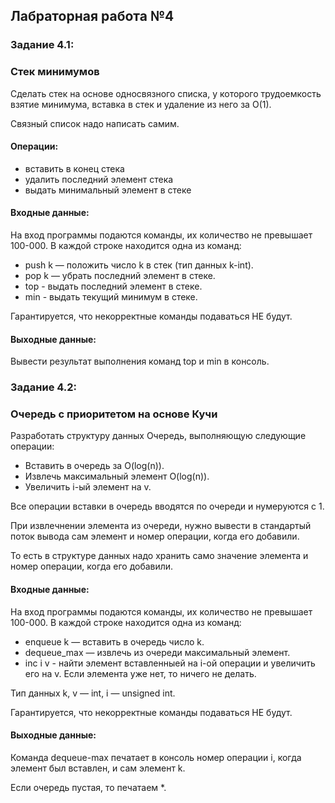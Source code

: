 ## Лабраторная работа №4

### Задание 4.1:

### Стек минимумов
Сделать стек на основе односвязного списка, у которого трудоемкость взятие минимума, вставка в стек и удаление из него за O(1).

Связный список надо написать самим.

#### Операции:

- вставить в конец стека
- удалить последний элемент стека
- выдать минимальный элемент в стеке

#### Входные данные:
На вход программы подаются команды, их количество не превышает 100-000. В каждой строке находится одна из команд:

- push k — положить число k в стек (тип данных k-int).
- pop k — убрать последний элемент в стеке.
- top - выдать последний элемент в стеке.
- min - выдать текущий минимум в стеке.

Гарантируется, что некорректные команды подаваться НЕ будут.

#### Выходные данные:
Вывести результат выполнения команд top и min в консоль.


### Задание 4.2:

### Очередь с приоритетом на основе Кучи
Разработать структуру данных Очередь, выполняющую следующие операции:

- Вставить в очередь за O(log(n)).
- Извлечь максимальный элемент O(log(n)).
- Увеличить i-ый элемент на v.


Все операции вставки в очередь вводятся по очереди и нумеруются с 1.

При извлечнении элемента из очереди, нужно вывести в стандартый поток вывода сам элемент и номер операции, когда его добавили.

То есть в структуре данных надо хранить само значение элемента и номер операции, когда его добавили.

#### Входные данные:
На вход программы подаются команды, их количество не превышает 100-000. В каждой строке находится одна из команд:

- enqueue k — вставить в очередь число k.
- dequeue_max — извлечь из очереди максимальный элемент.
- inc i v - найти элемент вставленныей на i-ой операции и увеличить его на v. Если элемента уже нет, то ничего не делать.

Тип данных k, v — int, i — unsigned int.

Гарантируется, что некорректные команды подаваться НЕ будут.

#### Выходные данные:
Команда dequeue-max печатает в консоль номер операции i, когда элемент был вставлен, и сам элемент k.

Если очередь пустая, то печатаем *.
